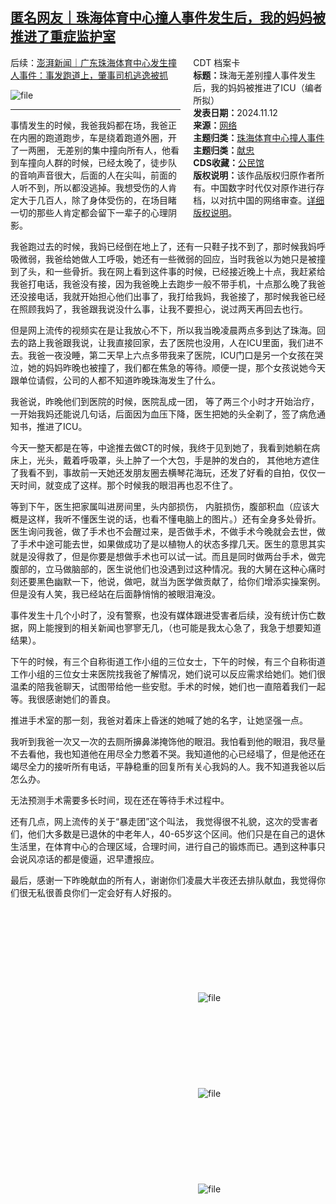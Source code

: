 <!--1731412399000-->
[匿名网友｜珠海体育中心撞人事件发生后，我的妈妈被推进了重症监护室](https://chinadigitaltimes.net/chinese/712991.html)
------

<div style="width:42%;float:right;padding-left:20px;"><div class="su-spoiler su-spoiler-style-fancy su-spoiler-icon-chevron-circle su-spoiler-closed" data-scroll-offset="0" data-anchor-in-url="no"><div class="su-spoiler-title" tabindex="0" role="button"><span class="su-spoiler-icon"></span>CDT 档案卡</div><div class="su-spoiler-content su-u-clearfix su-u-trim"><strong>标题：</strong>珠海无差别撞人事件发生后，我的妈妈被推进了ICU（编者所拟）<br><strong>发表日期：</strong>2024.11.12<br><strong>来源：</strong><a href="" target="_blank">网络</a><br><strong>主题归类：</strong><a href="https://chinadigitaltimes.net/space/珠海体育中心撞人事件" target="_blank">珠海体育中心撞人事件</a><br><strong>主题归类：</strong><a href="https://chinadigitaltimes.net/space/献忠" target="_blank">献忠</a><br><strong>CDS收藏：</strong><a href="https://chinadigitaltimes.net/space/%E5%85%AC%E6%B0%91%E9%A6%86" target="_blank" rel="noopener">公民馆</a><br><strong>版权说明：</strong>该作品版权归原作者所有。中国数字时代仅对原作进行存档，以对抗中国的网络审查。<a href="https://chinadigitaltimes.net/chinese/copyright">详细版权说明</a>。</div></div></div><p>后续：<a href="https://news.qq.com/rain/a/20241111A09T2Q00" title="澎湃新闻｜广东珠海体育中心发生撞人事件：事发跑道上，肇事司机逃逸被抓">澎湃新闻｜广东珠海体育中心发生撞人事件：事发跑道上，肇事司机逃逸被抓</a></p><p><img decoding="async" src="https://chinadigitaltimes.net/chinese/files/2024/11/image-1731409291927.png" alt="file"></p><hr><p>事情发生的时候，我爸我妈都在场，我爸正在内圈的跑道跑步，车是绕着跑道外圈，开了一两圈， 无差别的集中撞向所有人，他看到车撞向人群的时候，已经太晚了，徒步队的音响声音很大，后面的人在尖叫，前面的人听不到，所以都没逃掉。我想受伤的人肯定大于几百人，除了身体受伤的，在场目睹一切的那些人肯定都会留下一辈子的心理阴影。</p><p>我爸跑过去的时候，我妈已经倒在地上了，还有一只鞋子找不到了，那时候我妈呼吸微弱，我爸给她做人工呼吸，她还有一些微弱的回应，当时我爸以为她只是被撞到了头，和一些骨折。我在网上看到这件事的时候，已经接近晚上十点，我赶紧给我爸打电话，我爸没有接，因为我爸晚上去跑步一般不带手机，十点那么晚了我爸还没接电话，我就开始担心他们出事了，我打给我妈，我爸接了，那时候我爸已经在照顾我妈了，我爸跟我说没什么事，让我不要担心，说过两天再回去也行。</p><p>但是网上流传的视频实在是让我放心不下，所以我当晚凌晨两点多到达了珠海。回去的路上我爸跟我说，让我直接回家，去了医院也没用，人在ICU里面，我们进不去。我爸一夜没睡，第二天早上六点多带我来了医院，ICU门口是另一个女孩在哭泣，她的妈妈昨晚也被撞了，我们都在焦急的等待。顺便一提，那个女孩说她今天跟单位请假，公司的人都不知道昨晚珠海发生了什么。</p><p>我爸说，昨晚他们到医院的时候，医院乱成一团， 等了两三个小时才开始治疗，一开始我妈还能说几句话，后面因为血压下降，医生把她的头全剃了，签了病危通知书，推进了ICU。</p><p>今天一整天都是在等，中途推去做CT的时候，我终于见到她了，我看到她躺在病床上，光头，戴着呼吸罩，头上肿了一个大包，手是肿的发白的， 其他地方遮住了我看不到，事故前一天她还发朋友圈去横琴花海玩，还发了好看的自拍，仅仅一天时间，就变成了这样。那个时候我的眼泪再也忍不住了。</p><p>等到下午，医生把家属叫进房间里，头内部损伤， 内脏损伤，腹部积血（应该大概是这样，我听不懂医生说的话，也看不懂电脑上的图片。）还有全身多处骨折。医生询问我爸，做了手术也不会醒过来，是否做手术，不做手术今晚就会去世，做了手术中途可能去世，如果做成功了是以植物人的状态多撑几天。医生的意思其实就是没得救了，但是你要是想做手术也可以试一试。而且是同时做两台手术，做完腹部的，立马做脑部的，医生说他们也没遇到过这种情况。我的大舅在这种心痛时刻还要黑色幽默一下，他说，做吧，就当为医学做贡献了，给你们增添实操案例。但是没有人笑，我已经站在后面静悄悄的被眼泪淹没。</p><p>事件发生十几个小时了，没有警察，也没有媒体跟进受害者后续，没有统计伤亡数据，网上能搜到的相关新闻也寥寥无几，（也可能是我太心急了，我急于想要知道结果）。</p><p>下午的时候，有三个自称街道工作小组的三位女士，下午的时候，有三个自称街道工作小组的三位女士来医院找我爸了解情况，她们说可以反应需求给她们。她们很温柔的陪我爸聊天，试图带给他一些安慰。手术的时候，她们也一直陪着我们一起等。我很感谢她们的善良。</p><p>推进手术室的那一刻，我爸对着床上昏迷的她喊了她的名字，让她坚强一点。</p><p>我听到我爸一次又一次的去厕所擤鼻涕掩饰他的眼泪。我怕看到他的眼泪，我尽量不去看他，我也知道他在用尽全力憋着不哭。我知道他的心已经塌了，但是他还在竭尽全力的接听所有电话，平静稳重的回复所有关心我妈的人。我不知道我爸以后怎么办。</p><p>无法预测手术需要多长时间，现在还在等待手术过程中。</p><p>还有几点，网上流传的关于“暴走团”这个叫法， 我觉得很不礼貌，这次的受害者们，他们大多数是已退休的中老年人，40-65岁这个区间。他们只是在自己的退休生活里，在体育中心的合理区域，合理时间，进行自己的锻炼而已。遇到这种事只会说风凉话的都是傻逼，迟早遭报应。</p><p>最后，感谢一下昨晚献血的所有人，谢谢你们凌晨大半夜还去排队献血，我觉得你们很无私很善良你们一定会好有人好报的。</p><p><img decoding="async" src="data:image/svg+xml,%3Csvg%20xmlns='http://www.w3.org/2000/svg'%20viewBox='0%200%200%200'%3E%3C/svg%3E" alt="file" data-lazy-src="https://chinadigitaltimes.net/chinese/files/2024/11/image-1731412130996.png"><noscript><img decoding="async" src="https://chinadigitaltimes.net/chinese/files/2024/11/image-1731412130996.png" alt="file"></noscript><br><img decoding="async" src="data:image/svg+xml,%3Csvg%20xmlns='http://www.w3.org/2000/svg'%20viewBox='0%200%200%200'%3E%3C/svg%3E" alt="file" data-lazy-src="https://chinadigitaltimes.net/chinese/files/2024/11/image-1731412137157.png"><noscript><img decoding="async" src="https://chinadigitaltimes.net/chinese/files/2024/11/image-1731412137157.png" alt="file"></noscript><br><img decoding="async" src="data:image/svg+xml,%3Csvg%20xmlns='http://www.w3.org/2000/svg'%20viewBox='0%200%200%200'%3E%3C/svg%3E" alt="file" data-lazy-src="https://chinadigitaltimes.net/chinese/files/2024/11/image-1731412142644.png"><noscript><img decoding="async" src="https://chinadigitaltimes.net/chinese/files/2024/11/image-1731412142644.png" alt="file"></noscript></p><div class="addtoany_share_save_container addtoany_content addtoany_content_bottom"><div class="a2a_kit a2a_kit_size_32 addtoany_list" data-a2a-url="https://chinadigitaltimes.net/chinese/712991.html" data-a2a-title="匿名网友｜珠海体育中心撞人事件发生后，我的妈妈被推进了重症监护室"><a class="a2a_button_facebook" href="https://www.addtoany.com/add_to/facebook?linkurl=https%3A%2F%2Fchinadigitaltimes.net%2Fchinese%2F712991.html&amp;linkname=%E5%8C%BF%E5%90%8D%E7%BD%91%E5%8F%8B%EF%BD%9C%E7%8F%A0%E6%B5%B7%E4%BD%93%E8%82%B2%E4%B8%AD%E5%BF%83%E6%92%9E%E4%BA%BA%E4%BA%8B%E4%BB%B6%E5%8F%91%E7%94%9F%E5%90%8E%EF%BC%8C%E6%88%91%E7%9A%84%E5%A6%88%E5%A6%88%E8%A2%AB%E6%8E%A8%E8%BF%9B%E4%BA%86%E9%87%8D%E7%97%87%E7%9B%91%E6%8A%A4%E5%AE%A4" title="Facebook" rel="nofollow noopener" target="_blank"></a><a class="a2a_button_twitter" href="https://www.addtoany.com/add_to/twitter?linkurl=https%3A%2F%2Fchinadigitaltimes.net%2Fchinese%2F712991.html&amp;linkname=%E5%8C%BF%E5%90%8D%E7%BD%91%E5%8F%8B%EF%BD%9C%E7%8F%A0%E6%B5%B7%E4%BD%93%E8%82%B2%E4%B8%AD%E5%BF%83%E6%92%9E%E4%BA%BA%E4%BA%8B%E4%BB%B6%E5%8F%91%E7%94%9F%E5%90%8E%EF%BC%8C%E6%88%91%E7%9A%84%E5%A6%88%E5%A6%88%E8%A2%AB%E6%8E%A8%E8%BF%9B%E4%BA%86%E9%87%8D%E7%97%87%E7%9B%91%E6%8A%A4%E5%AE%A4" title="Twitter" rel="nofollow noopener" target="_blank"></a><a class="a2a_button_telegram" href="https://www.addtoany.com/add_to/telegram?linkurl=https%3A%2F%2Fchinadigitaltimes.net%2Fchinese%2F712991.html&amp;linkname=%E5%8C%BF%E5%90%8D%E7%BD%91%E5%8F%8B%EF%BD%9C%E7%8F%A0%E6%B5%B7%E4%BD%93%E8%82%B2%E4%B8%AD%E5%BF%83%E6%92%9E%E4%BA%BA%E4%BA%8B%E4%BB%B6%E5%8F%91%E7%94%9F%E5%90%8E%EF%BC%8C%E6%88%91%E7%9A%84%E5%A6%88%E5%A6%88%E8%A2%AB%E6%8E%A8%E8%BF%9B%E4%BA%86%E9%87%8D%E7%97%87%E7%9B%91%E6%8A%A4%E5%AE%A4" title="Telegram" rel="nofollow noopener" target="_blank"></a><a class="a2a_button_reddit" href="https://www.addtoany.com/add_to/reddit?linkurl=https%3A%2F%2Fchinadigitaltimes.net%2Fchinese%2F712991.html&amp;linkname=%E5%8C%BF%E5%90%8D%E7%BD%91%E5%8F%8B%EF%BD%9C%E7%8F%A0%E6%B5%B7%E4%BD%93%E8%82%B2%E4%B8%AD%E5%BF%83%E6%92%9E%E4%BA%BA%E4%BA%8B%E4%BB%B6%E5%8F%91%E7%94%9F%E5%90%8E%EF%BC%8C%E6%88%91%E7%9A%84%E5%A6%88%E5%A6%88%E8%A2%AB%E6%8E%A8%E8%BF%9B%E4%BA%86%E9%87%8D%E7%97%87%E7%9B%91%E6%8A%A4%E5%AE%A4" title="Reddit" rel="nofollow noopener" target="_blank"></a><a class="a2a_button_whatsapp" href="https://www.addtoany.com/add_to/whatsapp?linkurl=https%3A%2F%2Fchinadigitaltimes.net%2Fchinese%2F712991.html&amp;linkname=%E5%8C%BF%E5%90%8D%E7%BD%91%E5%8F%8B%EF%BD%9C%E7%8F%A0%E6%B5%B7%E4%BD%93%E8%82%B2%E4%B8%AD%E5%BF%83%E6%92%9E%E4%BA%BA%E4%BA%8B%E4%BB%B6%E5%8F%91%E7%94%9F%E5%90%8E%EF%BC%8C%E6%88%91%E7%9A%84%E5%A6%88%E5%A6%88%E8%A2%AB%E6%8E%A8%E8%BF%9B%E4%BA%86%E9%87%8D%E7%97%87%E7%9B%91%E6%8A%A4%E5%AE%A4" title="WhatsApp" rel="nofollow noopener" target="_blank"></a><a class="a2a_button_email" href="https://www.addtoany.com/add_to/email?linkurl=https%3A%2F%2Fchinadigitaltimes.net%2Fchinese%2F712991.html&amp;linkname=%E5%8C%BF%E5%90%8D%E7%BD%91%E5%8F%8B%EF%BD%9C%E7%8F%A0%E6%B5%B7%E4%BD%93%E8%82%B2%E4%B8%AD%E5%BF%83%E6%92%9E%E4%BA%BA%E4%BA%8B%E4%BB%B6%E5%8F%91%E7%94%9F%E5%90%8E%EF%BC%8C%E6%88%91%E7%9A%84%E5%A6%88%E5%A6%88%E8%A2%AB%E6%8E%A8%E8%BF%9B%E4%BA%86%E9%87%8D%E7%97%87%E7%9B%91%E6%8A%A4%E5%AE%A4" title="Email" rel="nofollow noopener" target="_blank"></a><a class="a2a_button_copy_link" href="https://www.addtoany.com/add_to/copy_link?linkurl=https%3A%2F%2Fchinadigitaltimes.net%2Fchinese%2F712991.html&amp;linkname=%E5%8C%BF%E5%90%8D%E7%BD%91%E5%8F%8B%EF%BD%9C%E7%8F%A0%E6%B5%B7%E4%BD%93%E8%82%B2%E4%B8%AD%E5%BF%83%E6%92%9E%E4%BA%BA%E4%BA%8B%E4%BB%B6%E5%8F%91%E7%94%9F%E5%90%8E%EF%BC%8C%E6%88%91%E7%9A%84%E5%A6%88%E5%A6%88%E8%A2%AB%E6%8E%A8%E8%BF%9B%E4%BA%86%E9%87%8D%E7%97%87%E7%9B%91%E6%8A%A4%E5%AE%A4" title="Copy Link" rel="nofollow noopener" target="_blank"></a><a class="a2a_dd addtoany_share_save addtoany_share" href="https://www.addtoany.com/share"></a></div></div>
